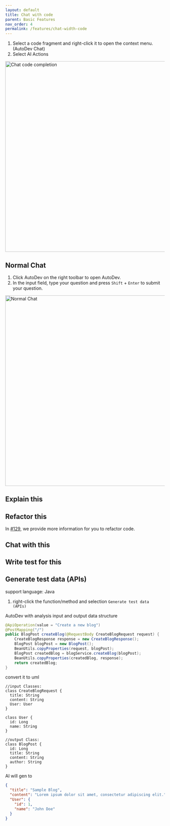 ```yaml
---
layout: default
title: Chat with code
parent: Basic Features
nav_order: 4
permalink: /features/chat-width-code
---
```


1. Select a code fragment and right-click it to open the context menu. (AutoDev Chat)
2. Select AI Actions 

<img src="https://unitmesh.cc/auto-dev/chat-with-code.png" alt="Chat code completion" width="600px"/>

## Normal Chat

1. Click AutoDev on the right toolbar to open AutoDev.
2. In the input field, type your question and press `Shift` + `Enter` to submit your question.

<img src="https://unitmesh.cc/auto-dev/normal-chat.png" alt="Normal Chat" width="600px"/>

## Explain this

## Refactor this

In [#129](https://github.com/unit-mesh/auto-dev/issues/129), we provide more information for you to refactor code.

## Chat with this

## Write test for this

## Generate test data (APIs)

support language: Java

1. right-click the function/method and selection `Generate test data (APIs)`

AutoDev with analysis input and output data structure

```java
@ApiOperation(value = "Create a new blog")
@PostMapping("/")
public BlogPost createBlog(@RequestBody CreateBlogRequest request) {
    CreateBlogResponse response = new CreateBlogResponse();
    BlogPost blogPost = new BlogPost();
    BeanUtils.copyProperties(request, blogPost);
    BlogPost createdBlog = blogService.createBlog(blogPost);
    BeanUtils.copyProperties(createdBlog, response);
    return createdBlog;
}
```

convert it to uml

```plantuml
//input Classes: 
class CreateBlogRequest {
  title: String
  content: String
  User: User
}

class User {
  id: Long
  name: String
}

//output Class: 
class BlogPost {
  id: Long
  title: String
  content: String
  author: String
}
```

AI will gen to

```json
{
  "title": "Sample Blog",
  "content": "Lorem ipsum dolor sit amet, consectetur adipiscing elit.",
  "User": {
    "id": 1,
    "name": "John Doe"
  }
}
```